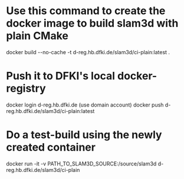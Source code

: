 # Use this command to create the docker image to build slam3d with plain CMake
docker build --no-cache -t d-reg.hb.dfki.de/slam3d/ci-plain:latest .

# Push it to DFKI's local docker-registry
docker login d-reg.hb.dfki.de (use domain account)
docker push d-reg.hb.dfki.de/slam3d/ci-plain:latest

# Do a test-build using the newly created container
docker run -it -v PATH_TO_SLAM3D_SOURCE:/source/slam3d d-reg.hb.dfki.de/slam3d/ci-plain